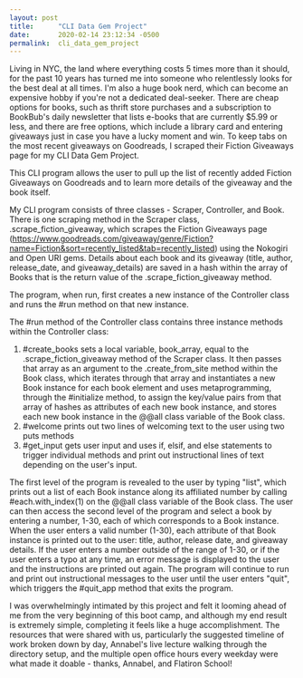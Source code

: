 ```yaml
---
layout: post
title:      "CLI Data Gem Project"
date:       2020-02-14 23:12:34 -0500
permalink:  cli_data_gem_project
---
```



Living in NYC, the land where everything costs 5 times more than it should, for the past 10 years has turned me into someone who relentlessly looks for the best deal at all times. I'm also a huge book nerd, which can become an expensive hobby if you're not a dedicated deal-seeker. There are cheap options for books, such as thrift store purchases and a subscription to BookBub's daily newsletter that lists e-books that are currently $5.99 or less, and there are free options, which include a library card and entering giveaways just in case you have a lucky moment and win. To keep tabs on the most recent giveaways on Goodreads, I scraped their Fiction Giveaways page for my CLI Data Gem Project. 



This CLI program allows the user to pull up the list of recently added Fiction Giveaways on Goodreads and to learn more details of the giveaway and the book itself.

My CLI program consists of three classes - Scraper, Controller, and Book. There is one scraping method in the Scraper class, .scrape_fiction_giveaway, which scrapes the Fiction Giveaways page (https://www.goodreads.com/giveaway/genre/Fiction?name=Fiction&sort=recently_listed&tab=recently_listed) using the Nokogiri and Open URI gems. Details about each book and its giveaway (title, author, release_date, and giveaway_details) are saved in a hash within the array of Books that is the return value of the .scrape_fiction_giveaway method. 

The program, when run, first creates a new instance of the Controller class and runs the #run method on that new instance. 

The #run method of the Controller class contains three instance methods within the Controller class: 

1. #create_books  sets a local variable, book_array, equal to the .scrape_fiction_giveaway method of the Scraper class. It then passes that array as an argument to the .create_from_site method within the Book class, which iterates through that array and instantiates a new Book instance for each book element and uses metaprogramming, through the #initialize method, to assign the key/value pairs from that array of hashes as attributes of each new book instance, and stores each new book instance in the @@all class variable of the Book class. 
2. #welcome prints out two lines of welcoming text to the user using two puts methods
3. #get_input gets user input and uses if, elsif, and else statements to trigger individual methods and print out instructional lines of text depending on the user's input.

The first level of the program is revealed to the user by typing "list", which prints out a list of each Book instance along its affiliated number by calling #each.with_index(1) on the @@all class variable of the Book class. The user can then access the second level of the program and select a book by entering a number, 1-30, each of which corresponds to a Book instance. When the user enters a valid number (1-30), each attribute of that Book instance is printed out to the user: title, author, release date, and giveaway details. If the user enters a number outside of the range of 1-30, or if the user enters a typo at any time, an error message is displayed to the user and the instructions are printed out again. The program will continue to run and print out instructional messages to the user until the user enters "quit", which triggers the #quit_app method that exits the program.

I was overwhelmingly intimated by this project and felt it looming ahead of me from the very beginning of this boot camp, and although my end result is extremely simple, completing it feels like a huge accomplishment. The resources that were shared with us, particularly the suggested timeline of work broken down by day, Annabel's live lecture walking through the directory setup, and the multiple open office hours every weekday were what made it doable - thanks, Annabel, and Flatiron School! 


